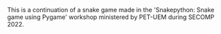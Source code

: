This is a continuation of a snake game made in the 'Snakepython: Snake game using Pygame' workshop ministered by PET-UEM during SECOMP 2022.

